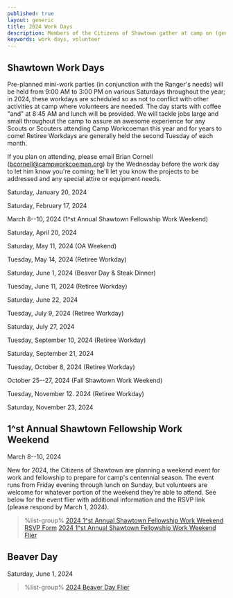 ```yaml
---
published: true
layout: generic
title: 2024 Work Days
description: Members of the Citizens of Shawtown gather at camp on (generally) the fourth Saturday of each month to help the camp ranger with projects around camp. Your help is greatly appreciated!
keywords: work days, volunteer
---
```


## Shawtown Work Days

Pre-planned mini-work parties (in conjunction with the Ranger's needs) will be held from 9:00 AM to 3:00 PM on various Saturdays throughout the year; in 2024, these workdays are scheduled so as not to conflict with other activities at camp where volunteers are needed. The day starts with coffee "and" at 8:45 AM and lunch will be provided. We will tackle jobs large and small throughout the camp to assure an awesome experience for any Scouts or Scouters attending Camp Workcoeman this year and for years to come! Retiree Workdays are generally held the second Tuesday of each month.

If you plan on attending, please email Brian Cornell ([bcornell@campworkcoeman.org](mailto:bcornell@campworkcoeman.org)) by the Wednesday before the work day to let him know you're coming; he'll let you know the projects to be addressed and any special attire or equipment needs.

Saturday, January 20, 2024

Saturday, February 17, 2024

March 8--10, 2024 (1^st Annual Shawtown Fellowship Work Weekend)

Saturday, April 20, 2024

Saturday, May 11, 2024 (OA Weekend)

Tuesday, May 14, 2024 (Retiree Workday)

Saturday, June 1, 2024 (Beaver Day & Steak Dinner)

Tuesday, June 11, 2024 (Retiree Workday)

Saturday, June 22, 2024

Tuesday, July 9, 2024 (Retiree Workday)

Saturday, July 27, 2024

Tuesday, September 10, 2024 (Retiree Workday)

Saturday, September 21, 2024

Tuesday, October 8, 2024 (Retiree Workday)

October 25--27, 2024 (Fall Shawtown Work Weekend)

Tuesday, November 12. 2024 (Retiree Workday)

Saturday, November 23, 2024

## 1^st Annual Shawtown Fellowship Work Weekend

March 8--10, 2024

New for 2024, the Citizens of Shawtown are planning a weekend event for work and fellowship to prepare for camp's centennial season. The event runs from Friday evening through lunch on Sunday, but volunteers are welcome for whatever portion of the weekend they're able to attend. See below for the event flier with additional information and the RSVP link (please respond by March 1, 2024).

> %list-group%
> <a href="https://forms.gle/t3tx46dyJKeY6PwM7" class="list-group-item">2024 1^st Annual Shawtown Fellowship Work Weekend RSVP Form</a>
> <a href="{{ site.url }}/pdf/2024/2024-shawtown-work-weekend-flier.pdf" class="list-group-item">2024 1^st Annual Shawtown Fellowship Work Weekend Flier</a>

## Beaver Day

Saturday, June 1, 2024

> %list-group%
> <a href="{{ site.url }}/pdf/2024/2024-beaver-day-flier.pdf" class="list-group-item">2024 Beaver Day Flier</a>
